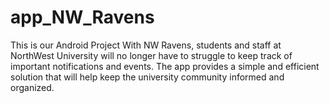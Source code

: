 # app_NW_Ravens
This is our Android Project
With NW Ravens, students and staff at NorthWest University will no longer have to struggle to keep track of important notifications and events. The app provides a simple and efficient solution that will help keep the university community informed and organized.
